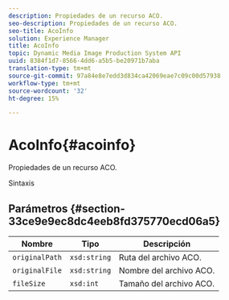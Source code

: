 ```yaml
---
description: Propiedades de un recurso ACO.
seo-description: Propiedades de un recurso ACO.
seo-title: AcoInfo
solution: Experience Manager
title: AcoInfo
topic: Dynamic Media Image Production System API
uuid: 8384f1d7-8566-4dd6-a5b5-be20971b7aba
translation-type: tm+mt
source-git-commit: 97a84e8e7edd3d834ca42069eae7c09c00d57938
workflow-type: tm+mt
source-wordcount: '32'
ht-degree: 15%

---
```



# AcoInfo{#acoinfo}

Propiedades de un recurso ACO.

Sintaxis

## Parámetros {#section-33ce9e9ec8dc4eeb8fd375770ecd06a5}

| Nombre | Tipo | Descripción |
|---|---|---|
| `originalPath` | `xsd:string` | Ruta del archivo ACO. |
| `originalFile` | `xsd:string` | Nombre del archivo ACO. |
| `fileSize` | `xsd:int` | Tamaño del archivo ACO. |

